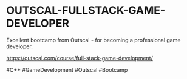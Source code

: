 # OUTSCAL-FULLSTACK-GAME-DEVELOPER
Excellent bootcamp from Outscal -  for becoming a professional game developer.

https://outscal.com/course/full-stack-game-development/

#C++ #GameDevelopment #Outscal #Bootcamp
